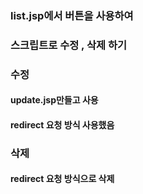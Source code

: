 ### list.jsp에서 버튼을 사용하여
### 스크립트로 수정 , 삭제 하기

### 수정 
#### update.jsp만들고 사용
#### redirect 요청 방식 사용했음

### 삭제
#### redirect 요청 방식으로 삭제
